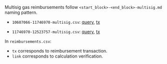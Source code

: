 Multisig gas reimbursements follow `<start_block>-<end_block>-multisig.md` naming pattern.

- `10607066-11746970-multisig.csv`: [query](https://explore.duneanalytics.com/queries/11380/source), [tx](https://etherscan.io/tx/0x46ea28a06892eeada4ae351f0776250bc4658299375cb35a9cba24b9807fbcb9)

- `11746970-12523757-multisig.csv`: [query](https://duneanalytics.com/queries/54313), [tx]()

In `reimbursements.csv`:

- `tx` corresponds to reimbursement transaction.
- `link` corresponds to calculation verification.
